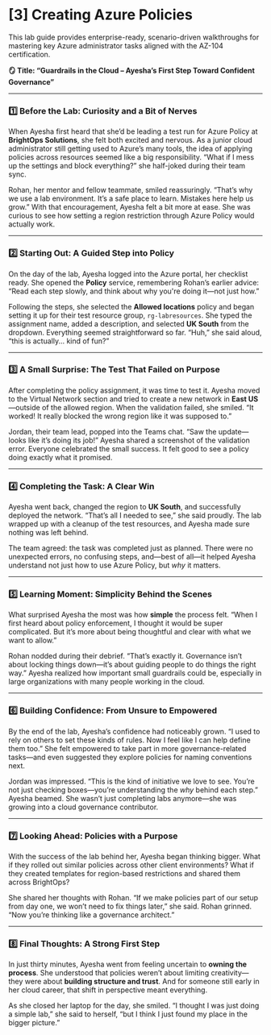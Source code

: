 # [3] Creating Azure Policies

This lab guide provides enterprise-ready, scenario-driven walkthroughs for mastering key Azure administrator tasks aligned with the AZ-104 certification.

**🪞 Title: “Guardrails in the Cloud – Ayesha’s First Step Toward Confident Governance”**

---

### 1️⃣ Before the Lab: Curiosity and a Bit of Nerves

When Ayesha first heard that she’d be leading a test run for Azure Policy at **BrightOps Solutions**, she felt both excited and nervous. As a junior cloud administrator still getting used to Azure’s many tools, the idea of applying policies across resources seemed like a big responsibility. “What if I mess up the settings and block everything?” she half-joked during their team sync.

Rohan, her mentor and fellow teammate, smiled reassuringly. “That’s why we use a lab environment. It’s a safe place to learn. Mistakes here help us grow.” With that encouragement, Ayesha felt a bit more at ease. She was curious to see how setting a region restriction through Azure Policy would actually work.

---

### 2️⃣ Starting Out: A Guided Step into Policy

On the day of the lab, Ayesha logged into the Azure portal, her checklist ready. She opened the **Policy** service, remembering Rohan’s earlier advice: “Read each step slowly, and think about why you're doing it—not just how.”

Following the steps, she selected the **Allowed locations** policy and began setting it up for their test resource group, `rg-labresources`. She typed the assignment name, added a description, and selected **UK South** from the dropdown. Everything seemed straightforward so far. “Huh,” she said aloud, “this is actually... kind of fun?”

---

### 3️⃣ A Small Surprise: The Test That Failed on Purpose

After completing the policy assignment, it was time to test it. Ayesha moved to the Virtual Network section and tried to create a new network in **East US**—outside of the allowed region. When the validation failed, she smiled. “It worked! It really blocked the wrong region like it was supposed to.”

Jordan, their team lead, popped into the Teams chat. “Saw the update—looks like it’s doing its job!” Ayesha shared a screenshot of the validation error. Everyone celebrated the small success. It felt good to see a policy doing exactly what it promised.

---

### 4️⃣ Completing the Task: A Clear Win

Ayesha went back, changed the region to **UK South**, and successfully deployed the network. “That’s all I needed to see,” she said proudly. The lab wrapped up with a cleanup of the test resources, and Ayesha made sure nothing was left behind.

The team agreed: the task was completed just as planned. There were no unexpected errors, no confusing steps, and—best of all—it helped Ayesha understand not just how to use Azure Policy, but *why* it matters.

---

### 5️⃣ Learning Moment: Simplicity Behind the Scenes

What surprised Ayesha the most was how **simple** the process felt. “When I first heard about policy enforcement, I thought it would be super complicated. But it’s more about being thoughtful and clear with what we want to allow.”

Rohan nodded during their debrief. “That’s exactly it. Governance isn’t about locking things down—it’s about guiding people to do things the right way.” Ayesha realized how important small guardrails could be, especially in large organizations with many people working in the cloud.

---

### 6️⃣ Building Confidence: From Unsure to Empowered

By the end of the lab, Ayesha’s confidence had noticeably grown. “I used to rely on others to set these kinds of rules. Now I feel like I can help define them too.” She felt empowered to take part in more governance-related tasks—and even suggested they explore policies for naming conventions next.

Jordan was impressed. “This is the kind of initiative we love to see. You’re not just checking boxes—you’re understanding the *why* behind each step.” Ayesha beamed. She wasn’t just completing labs anymore—she was growing into a cloud governance contributor.

---

### 7️⃣ Looking Ahead: Policies with a Purpose

With the success of the lab behind her, Ayesha began thinking bigger. What if they rolled out similar policies across other client environments? What if they created templates for region-based restrictions and shared them across BrightOps?

She shared her thoughts with Rohan. “If we make policies part of our setup from day one, we won’t need to fix things later,” she said. Rohan grinned. “Now you’re thinking like a governance architect.”

---

### 8️⃣ Final Thoughts: A Strong First Step

In just thirty minutes, Ayesha went from feeling uncertain to **owning the process**. She understood that policies weren’t about limiting creativity—they were about **building structure and trust**. And for someone still early in her cloud career, that shift in perspective meant everything.

As she closed her laptop for the day, she smiled. “I thought I was just doing a simple lab,” she said to herself, “but I think I just found my place in the bigger picture.”
